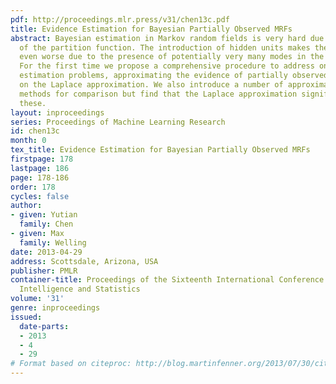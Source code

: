 ```yaml
---
pdf: http://proceedings.mlr.press/v31/chen13c.pdf
title: Evidence Estimation for Bayesian Partially Observed MRFs
abstract: Bayesian estimation in Markov random fields is very hard due to the intractability
  of the partition function. The introduction of hidden units makes the situation
  even worse due to the presence of potentially very many modes in the posterior distribution.
  For the first time we propose a comprehensive procedure to address one of the Bayesian
  estimation problems, approximating the evidence of partially observed MRFs based
  on the Laplace approximation. We also introduce a number of approximate MCMC-based
  methods for comparison but find that the Laplace approximation significantly outperforms
  these.
layout: inproceedings
series: Proceedings of Machine Learning Research
id: chen13c
month: 0
tex_title: Evidence Estimation for Bayesian Partially Observed MRFs
firstpage: 178
lastpage: 186
page: 178-186
order: 178
cycles: false
author:
- given: Yutian
  family: Chen
- given: Max
  family: Welling
date: 2013-04-29
address: Scottsdale, Arizona, USA
publisher: PMLR
container-title: Proceedings of the Sixteenth International Conference on Artificial
  Intelligence and Statistics
volume: '31'
genre: inproceedings
issued:
  date-parts:
  - 2013
  - 4
  - 29
# Format based on citeproc: http://blog.martinfenner.org/2013/07/30/citeproc-yaml-for-bibliographies/
---
```

